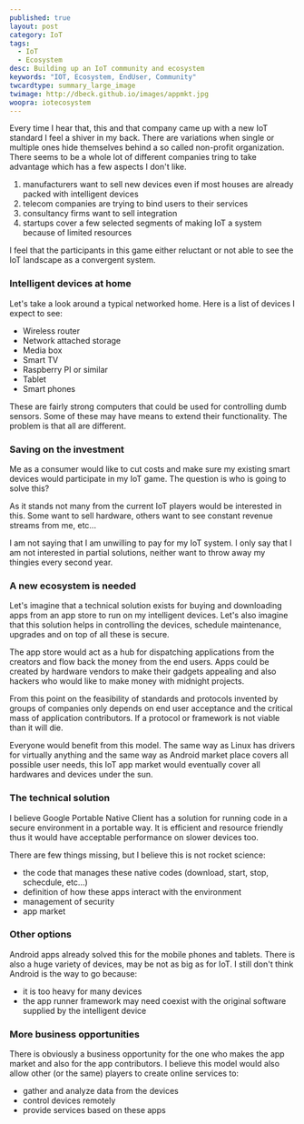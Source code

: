```yaml
---
published: true
layout: post
category: IoT
tags: 
  - IoT
  - Ecosystem
desc: Building up an IoT community and ecosystem
keywords: "IOT, Ecosystem, EndUser, Community"
twcardtype: summary_large_image
twimage: http://dbeck.github.io/images/appmkt.jpg
woopra: iotecosystem
---
```


Every time I hear that, this and that company came up with a new IoT standard I feel a shiver in my back. There are variations when single or multiple ones hide themselves behind a so called non-profit organization. There seems to be a whole lot of different companies tring to take advantage which has a few aspects I don't like.

1. manufacturers want to sell new devices even if most houses are already packed with intelligent devices
2. telecom companies are trying to bind users to their services
3. consultancy firms want to sell integration
4. startups cover a few selected segments of making IoT a system because of limited resources

I feel that the participants in this game either reluctant or not able to see the IoT landscape as a convergent system. 

### Intelligent devices at home
Let's take a look around a typical networked home. Here is a list of devices I expect to see:

* Wireless router
* Network attached storage
* Media box
* Smart TV
* Raspberry PI or similar
* Tablet
* Smart phones

These are fairly strong computers that could be used for controlling dumb sensors. Some of these may have means to extend their functionality. The problem is that all are different.

### Saving on the investment
Me as a consumer would like to cut costs and make sure my existing smart devices would participate in my IoT game. The question is who is going to solve this?

As it stands not many from the current IoT players would be interested in this. Some want to sell hardware, others want to see constant revenue streams from me, etc...

I am not saying that I am unwilling to pay for my IoT system. I only say that I am not interested in partial solutions, neither want to throw away my thingies every second year.

### A new ecosystem is needed
Let's imagine that a technical solution exists for buying and downloading apps from an app store to run on my intelligent devices. Let's also imagine that this solution helps in controlling the devices, schedule maintenance, upgrades and on top of all these is secure.

The app store would act as a hub for dispatching applications from the creators and flow back the money from the end users. Apps could be created by hardware vendors to make their gadgets appealing and also hackers who would like to make money with midnight projects.

From this point on the feasibility of standards and protocols invented by groups of companies only depends on end user acceptance and the critical mass of application contributors. If a protocol or framework is not viable than it will die.

Everyone would benefit from this model. The same way as Linux has drivers for virtually anything and the same way as Android market place covers all possible user needs, this IoT app market would eventually cover all hardwares and devices under the sun.

### The technical solution
I believe Google Portable Native Client has a solution for running code in a secure environment in a portable way. It is efficient and resource friendly thus it would have acceptable performance on slower devices too. 

There are few things missing, but I believe this is not rocket science:

* the code that manages these native codes (download, start, stop, schecdule, etc...)
* definition of how these apps interact with the environment
* management of security
* app market

### Other options
Android apps already solved this for the mobile phones and tablets. There is also a huge variety of devices, may be not as big as for IoT. I still don't think Android is the way to go because:

* it is too heavy for many devices
* the app runner framework may need coexist with the original software supplied by the intelligent device

### More business opportunities
There is obviously a business opportunity for the one who makes the app market and also for the app contributors. I believe this model would also allow other (or the same) players to create online services to:

* gather and analyze data from the devices
* control devices remotely
* provide services based on these apps

